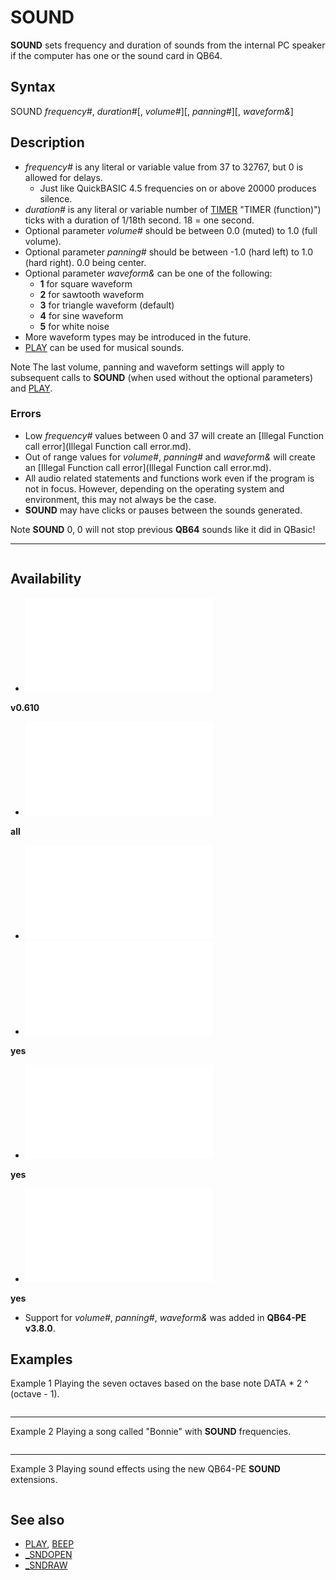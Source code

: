 # SOUND

**SOUND** sets frequency and duration of sounds from the internal PC speaker if the computer has one or the sound card in QB64.

  

## Syntax

SOUND *frequency#*, *duration#*[, *volume#*][, *panning#*][, *waveform&*]
  

## Description

* *frequency#* is any literal or variable value from 37 to 32767, but 0 is allowed for delays.
	+ Just like QuickBASIC 4.5 frequencies on or above 20000 produces silence.
* *duration#* is any literal or variable number of [TIMER](TIMER.md) "TIMER (function)") ticks with a duration of 1/18th second. 18 = one second.
* Optional parameter *volume#* should be between 0.0 (muted) to 1.0 (full volume).
* Optional parameter *panning#* should be between -1.0 (hard left) to 1.0 (hard right). 0.0 being center.
* Optional parameter *waveform&* can be one of the following:
	+ **1** for square waveform
	+ **2** for sawtooth waveform
	+ **3** for triangle waveform (default)
	+ **4** for sine waveform
	+ **5** for white noise
* More waveform types may be introduced in the future.
* [PLAY](PLAY.md) can be used for musical sounds.

Note
The last volume, panning and waveform settings will apply to subsequent calls to **SOUND** (when used without the optional parameters) and [PLAY](PLAY.md).
### Errors

* Low *frequency#* values between 0 and 37 will create an [Illegal Function call error](Illegal Function call error.md).
* Out of range values for *volume#*, *panning#* and *waveform&* will create an [Illegal Function call error](Illegal Function call error.md).
* All audio related statements and functions work even if the program is not in focus. However, depending on the operating system and environment, this may not always be the case.
* **SOUND** may have clicks or pauses between the sounds generated.

Note
**SOUND** 0, 0 will not stop previous **QB64** sounds like it did in QBasic!

---

  

```          **The Seven Music Octaves**            **Note     Frequency      Note     Frequency      Note      Frequency**        **1*** D#1 ...... 39           G3 ....... 196          A#5 ...... 932           E1 ....... 41           G#3 ...... 208          B5 ....... 988           F1 ....... 44           A3 ....... 220       **6*** C6 ....... 1047           F#1 ...... 46           A#3 ...... 233          C#6 ...... 1109           G1 ....... 49           B3 ....... 247          D6 ....... 1175           G#1 ...... 51        **4*** C4 ....... 262          D#6 ...... 1245           A1 ....... 55           C#4 ...... 277          E6 ....... 1318           A#1 ...... 58           D4 ....... 294          F6 ....... 1397           B1 ....... 62           D#4 ...... 311          F#6 ...... 1480        **2*** C2 ....... 65           E4 ....... 330          G6 ....... 1568           C#2 ...... 69           F4 ....... 349          G# ....... 1661           D2 ....... 73           F#4 ...... 370          A6 ....... 1760           D#2 ...... 78           G4 ....... 392          A#6 ...... 1865           E2 ....... 82           G#4 ...... 415          B6 ....... 1976           F2 ....... 87           A4 ....... 440       **7*** C7 ....... 2093           F#2 ...... 92           A# ....... 466          C#7 ...... 2217           G2 ....... 98           B4 ....... 494          D7 ....... 2349           G#2 ...... 104       **5*** C5 ....... 523          D#7 ...... 2489           A2 ....... 110          C#5 ...... 554          E7 ....... 2637           A#2 ...... 117          D5 ....... 587          F7 ....... 2794           B2 ....... 123          D#5 ...... 622          F#7 ...... 2960        **3*** C3 ....... 131          E5 ....... 659          G7 ....... 3136           C#3 ...... 139          F5 ....... 698          G#7 ...... 3322           D3 ....... 147          F#5 ...... 740          A7 ....... 3520           D#3 ...... 156          G5 ....... 784          A#7 ...... 3729           E3 ....... 165          G#5 ...... 831          B7 ....... 3951           F3 ....... 175          A5 ....... 880       **8*** C8 ....... 4186           F#3 ...... 185                                  **# denotes sharp**  
```

  

## Availability

* [![v0.610](![v0.610.md)](File:Qb64.png "v0.610")

**v0.610**
* [![all](![all.md)](File:Qbpe.png "all")

**all**
* [![Apix.png](![Apix.png.md)](File:Apix.png)
* [![yes](![yes.md)](File:Win.png "yes")

**yes**
* [![yes](![yes.md)](File:Lnx.png "yes")

**yes**
* [![yes](![yes.md)](File:Osx.png "yes")

**yes**

* Support for *volume#*, *panning#*, *waveform&* was added in **QB64-PE v3.8.0**.

  

## Examples

Example 1
Playing the seven octaves based on the base note DATA * 2 ^ (octave - 1).

``` notes$ = "C C#D D#E F F#G G#A A#B " [COLOR](COLOR.md) 9: [LOCATE](LOCATE.md) 5, 20: [PRINT](PRINT.md) "Select an octave (1 - 7) to play (8 quits):" [DO](DO.md)     [DO](DO.md): octa$ = [INKEY$](INKEY$.md)         [IF](IF.md) octa$ <> "" [THEN](THEN.md)             [IF](IF.md) [ASC](ASC.md) "ASC (function)")(octa$) > 48 [AND](AND.md) "AND (boolean)") [ASC](ASC.md) "ASC (function)")(octa$) < 58 [THEN](THEN.md) octave% = [VAL](VAL.md)(octa$): [EXIT DO](EXIT DO.md)         [END IF](END IF.md)     [LOOP UNTIL](LOOP UNTIL.md) octave% > 7     [IF](IF.md) octave% > 0 [AND](AND.md) "AND (boolean)") octave% < 8 [THEN](THEN.md)         [LOCATE](LOCATE.md) 15, 6: [PRINT](PRINT.md) [SPACE$](SPACE$.md)(70)         [LOCATE](LOCATE.md) 16, 6: [PRINT](PRINT.md) [SPACE$](SPACE$.md)(70)         [COLOR](COLOR.md) 14: [LOCATE](LOCATE.md) 15, 6: [PRINT](PRINT.md) "Octave"; octave%; ":";         [RESTORE](RESTORE.md) Octaves         [FOR](FOR.md) i = 1 [TO](TO.md) 12             [READ](READ.md) note!             snd% = [CINT](CINT.md)(note! * (2 ^ (octave% - 1))) 'calculate note frequency             [COLOR](COLOR.md) 14: [PRINT](PRINT.md) [STR$](STR$.md)(snd%);             c0l = [POS](POS.md)(0)             [COLOR](COLOR.md) 11: [LOCATE](LOCATE.md) 16, c0l - 2: [PRINT](PRINT.md) [MID$](MID$.md) "MID$ (function)")(notes$, 1 + (2 * (i - 1)), 2)             [LOCATE](LOCATE.md) 15, c0l             [IF](IF.md) snd% > 36 [THEN](THEN.md) SOUND snd%, 12 'error if sound value is < 36             [_DELAY](_DELAY.md) .8         [NEXT](NEXT.md)     [END IF](END IF.md) [LOOP UNTIL](LOOP UNTIL.md) octave% > 7 [END](END.md)  Octaves: [DATA](DATA.md) 32.7,34.65,36.71,38.9,41.2,43.65,46.25,49,51.91,55,58.27,61.74  
```

---

Example 2
Playing a song called "Bonnie" with **SOUND** frequencies.

``` [SCREEN](SCREEN.md) 13 [_FULLSCREEN](_FULLSCREEN.md) [OUT](OUT.md) &H3C8, 0: [OUT](OUT.md) &H3C9, 0: [OUT](OUT.md) &H3C9, 0: [OUT](OUT.md) &H3C9, 20 [COLOR](COLOR.md) 1 [FOR](FOR.md) i% = 1 [TO](TO.md) 21     [LOCATE](LOCATE.md) 2 + i%, 2: [PRINT](PRINT.md) [CHR$](CHR$.md)(178)     [LOCATE](LOCATE.md) 2 + i%, 39: [PRINT](PRINT.md) [CHR$](CHR$.md)(178) [NEXT](NEXT.md) i% [FOR](FOR.md) i% = 2 [TO](TO.md) 39     [LOCATE](LOCATE.md) 2, i%: [PRINT](PRINT.md) [CHR$](CHR$.md)(223)     [LOCATE](LOCATE.md) 23, i%: [PRINT](PRINT.md) [CHR$](CHR$.md)(220) [NEXT](NEXT.md) i% [COLOR](COLOR.md) 9 [LOCATE](LOCATE.md) 3, 16: [PRINT](PRINT.md) [CHR$](CHR$.md)(34); "MY BONNIE"; [CHR$](CHR$.md)(34) [SLEEP](SLEEP.md) 3 [FOR](FOR.md) i% = 1 [TO](TO.md) 34     [SELECT CASE](SELECT CASE.md) i%         [CASE](CASE.md) 1: [LOCATE](LOCATE.md) 5, 5         [CASE](CASE.md) 10: [LOCATE](LOCATE.md) 10, 5         [CASE](CASE.md) 18: [LOCATE](LOCATE.md) 15, 5         [CASE](CASE.md) 27: [LOCATE](LOCATE.md) 20, 5     [END SELECT](END SELECT.md)     [READ](READ.md) note%, duration%, word$     SOUND note%, duration%: [PRINT](PRINT.md) word$; [NEXT](NEXT.md) i% [SLEEP](SLEEP.md) 2 [LOCATE](LOCATE.md) 23, 16: [PRINT](PRINT.md) "Thank You!" [SLEEP](SLEEP.md) 4 [SYSTEM](SYSTEM.md)  [DATA](DATA.md) 392,8,"My ",659,8,"Bon-",587,8,"nie ",523,8,"lies ",587,8,"O-",523,8,"Ver ",440,8,"the " [DATA](DATA.md) 392,8,"O-",330,32,"cean ",392,8,"My ",659,8,"Bon-",587,8,"nie ",523,8,"lies " [DATA](DATA.md) 523,8,"O-",494,8,"ver ",523,8,"the ",587,40,"sea ",392,8,"My ",659,8,"Bon-",587,8,"nie" [DATA](DATA.md) 523,8," lies ",587,8,"O-",523,8,"ver ",440,8,"the ",392,8,"O-",330,32,"cean ",392,8,"Oh " [DATA](DATA.md) 440,8,"bring ",587,8,"back ",523,8,"my ",494,8,"Bon-",440,8,"nie ",494,8,"to ",523,32,"me..!"  
```

---

Example 3
Playing sound effects using the new QB64-PE **SOUND** extensions.

``` [OPTION](OPTION.md) [_EXPLICIT](_EXPLICIT.md)  [DIM](DIM.md) Q [AS](AS.md) [STRING](STRING.md)  ' Sound effects menu [DO](DO.md)     [CLS](CLS.md)     [PRINT](PRINT.md) "Sound effects": [PRINT](PRINT.md)     [COLOR](COLOR.md) 14, 0: [PRINT](PRINT.md) "  B";: [COLOR](COLOR.md) 7, 0: [PRINT](PRINT.md) "ouncing"     [COLOR](COLOR.md) 14, 0: [PRINT](PRINT.md) "  F";: [COLOR](COLOR.md) 7, 0: [PRINT](PRINT.md) "alling"     [COLOR](COLOR.md) 14, 0: [PRINT](PRINT.md) "  K";: [COLOR](COLOR.md) 7, 0: [PRINT](PRINT.md) "laxon"     [COLOR](COLOR.md) 14, 0: [PRINT](PRINT.md) "  S";: [COLOR](COLOR.md) 7, 0: [PRINT](PRINT.md) "iren"     [COLOR](COLOR.md) 14, 0: [PRINT](PRINT.md) "  Q";: [COLOR](COLOR.md) 7, 0: [PRINT](PRINT.md) "uit"     [PRINT](PRINT.md): [PRINT](PRINT.md) "Select: ";      ' Get valid key     [DO](DO.md)         Q = [UCASE$](UCASE$.md)([INPUT$](INPUT$.md)(1))     [LOOP WHILE](LOOP WHILE.md) [INSTR](INSTR.md)("BFKSQ", Q) = 0      ' Take action based on key     [CLS](CLS.md)     [SELECT CASE](SELECT CASE.md) Q         [CASE](CASE.md) [IS](IS.md) = "B"             [PRINT](PRINT.md) "Bouncing . . . "             Bounce 32767, 246 ' the 32767 will make the PSG generate silence (exactly like QB45 does)         [CASE](CASE.md) [IS](IS.md) = "F"             [PRINT](PRINT.md) "Falling . . . "             Fall 2000, 550, 500         [CASE](CASE.md) [IS](IS.md) = "S"             [PRINT](PRINT.md) "Wailing . . ."             [PRINT](PRINT.md) " . . . press any key to end."             Siren 780, 650         [CASE](CASE.md) [IS](IS.md) = "K"             [PRINT](PRINT.md) "Oscillating . . ."             [PRINT](PRINT.md) " . . . press any key to end."             Klaxon 987, 329         [CASE](CASE.md) [ELSE](ELSE.md)     [END SELECT](END SELECT.md) [LOOP UNTIL](LOOP UNTIL.md) Q = "Q" [END](END.md)  ' Loop two sounds down at decreasing time intervals [SUB](SUB.md) Bounce (Hi [AS](AS.md) [LONG](LONG.md), Low [AS](AS.md) [LONG](LONG.md))     [DIM](DIM.md) count [AS](AS.md) [LONG](LONG.md)      [PLAY](PLAY.md) "Q0" ' turn off volume ramping      [FOR](FOR.md) count = 60 [TO](TO.md) 1 [STEP](STEP.md) -2         SOUND Low - count / 2, count / 20, 1.0!, 0.0!, 1         SOUND Hi, count / 15     [NEXT](NEXT.md) [END SUB](END SUB.md)  ' Loop down from a high sound to a low sound [SUB](SUB.md) Fall (Hi [AS](AS.md) [LONG](LONG.md), Low [AS](AS.md) [LONG](LONG.md), Del [AS](AS.md) [LONG](LONG.md))     [DIM](DIM.md) vol [AS](AS.md) [SINGLE](SINGLE.md)     [DIM](DIM.md) count [AS](AS.md) [LONG](LONG.md)      [PLAY](PLAY.md) "Q3" ' enable 3ms volume ramping      [FOR](FOR.md) count = Hi [TO](TO.md) Low [STEP](STEP.md) -10         vol = 1.0! - vol         SOUND count, Del / count, vol, 0.0!, 3 ' triangle wave     [NEXT](NEXT.md) [END SUB](END SUB.md)  ' Alternate two sounds until a key is pressed [SUB](SUB.md) Klaxon (Hi [AS](AS.md) [LONG](LONG.md), Low [AS](AS.md) [LONG](LONG.md))     [PLAY](PLAY.md) "Q5" ' enable 5ms volume ramping      [DO WHILE](DO WHILE.md) [INKEY$](INKEY$.md) = ""         SOUND Hi, 5!, 1.0!, -1.0!, 4         SOUND Low, 5!, 1.0!, 1.0!, 4     [LOOP](LOOP.md) [END SUB](END SUB.md)  ' Loop a sound from low to high to low [SUB](SUB.md) Siren (Hi [AS](AS.md) [LONG](LONG.md), Range [AS](AS.md) [LONG](LONG.md))     [DIM](DIM.md) count [AS](AS.md) [LONG](LONG.md), pan [AS](AS.md) [SINGLE](SINGLE.md)     [DIM](DIM.md) dir [AS](AS.md) [SINGLE](SINGLE.md): dir = 0.01!      [PLAY](PLAY.md) "Q0" ' disable volume ramping      [DO WHILE](DO WHILE.md) [INKEY$](INKEY$.md) = ""         [FOR](FOR.md) count = Range [TO](TO.md) -Range [STEP](STEP.md) -4             pan = pan + dir             [IF](IF.md) pan <= -1.0! [THEN](THEN.md) dir = 0.01!: pan = -1.0!             [IF](IF.md) pan >= 1.0! [THEN](THEN.md) dir = -0.01!: pan = 1.0!              SOUND Hi - [ABS](ABS.md)(count), 0.3!, 1.0!, pan, 4 ' sine wave              count = count - 2 / Range         [NEXT](NEXT.md)     [LOOP](LOOP.md) [END SUB](END SUB.md)  
```

  

## See also

* [PLAY](PLAY.md), [BEEP](BEEP.md)
* [_SNDOPEN](_SNDOPEN.md)
* [_SNDRAW](_SNDRAW.md)

  
